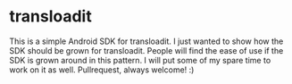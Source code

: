 transloadit
===========

This is a simple Android SDK for transloadit. I just wanted to show how the SDK should be grown for transloadit. People will find the ease of use if the SDK is grown around in this pattern. I will put some of my spare time to work on it as well. Pullrequest, always welcome! :)
